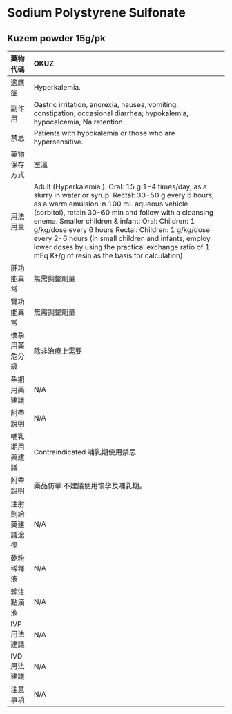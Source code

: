 # Sodium Polystyrene Sulfonate

## Kuzem powder 15g/pk

| 藥物代碼 | OKUZ |
| :--- | :--- |
| 適應症 | Hyperkalemia. |
| 副作用 | Gastric irritation, anorexia, nausea, vomiting, constipation, occasional diarrhea; hypokalemia, hypocalcemia, Na retention. |
| 禁忌 | Patients with hypokalemia or those who are hypersensitive. |
| 藥物保存方式 | 室溫 |
| 用法用量 | Adult \(Hyperkalemia:\): Oral: 15 g 1-4 times/day, as a slurry in water or syrup. Rectal: 30-50 g every 6 hours, as a warm emulsion in 100 mL aqueous vehicle \(sorbitol\), retain 30-60 min and follow with a cleansing enema. Smaller children & infant: Oral: Children: 1 g/kg/dose every 6 hours Rectal: Children: 1 g/kg/dose every 2-6 hours \(in small children and infants, employ lower doses by using the practical exchange ratio of 1 mEq K+/g of resin as the basis for calculation\) |
| 肝功能異常 | 無需調整劑量 |
| 腎功能異常 | 無需調整劑量 |
| 懷孕用藥危分級 | 除非治療上需要 |
| 孕期用藥建議 | N/A |
| 附帶說明 | N/A |
| 哺乳期用藥建議 | Contraindicated 哺乳期使用禁忌 |
| 附帶說明 | 藥品仿單:不建議使用懷孕及哺乳期。 |
| 注射劑給藥建議途徑 | N/A |
| 乾粉稀釋液 | N/A |
| 輸注點滴液 | N/A |
| IVP 用法建議 | N/A |
| IVD 用法建議 | N/A |
| 注意事項 | N/A |


